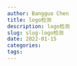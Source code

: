 ```yaml
---
author: Bangguo Chen
title: logo检测
description: logo检测
slug: slug-logo检测
date: 2022-01-15
categories:
tags: 
---
```


